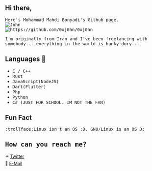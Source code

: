 ## Hi there, 
<samp>Here's Mohammad Mahdi Bonyadi's Github page.<br>
<img src="https://github-readme-stats.vercel.app/api/wakatime?username=xj0hn&theme=nightowl&show_icons=true" alt="John"/><br>
<img src="https://github-readme-stats.vercel.app/api/top-langs/?username=0xj0hn&theme=nightowl&hide=html,css,scss" alt="https://github.com/0xj0hn/0xj0hn"/>


<samp>I'm originally from Iran and I've been freelancing with somebody...
everything in the world is hunky-dory...

## Languages 🔨
- <samp>C / C++
- <samp>Rust
- <samp>JavaScript(NodeJS)
- <samp>Dart(Flutter)
- <samp>Php
- <samp>Python
- <samp>C# (JUST FOR SCHOOL. IM NOT THE FAN)



## Fun Fact
<samp>:trollface:Linux isn't an OS :D. GNU/Linux is an OS D:

## <samp>How can you reach me?
✴️ [Twitter](https://twitter.com/i_am_j0hn) </br>
📧 [E-Mail](mailto:knightxh7@gmail.com)

